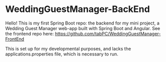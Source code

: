 # WeddingGuestManager-BackEnd
Hello! This is my first Spring Boot repo: the backend for my mini project, a Wedding Guest Manager web-app built with Spring Boot and Angular.
See the frontend repo here: https://github.com/tabPC/WeddingGuestManager-FrontEnd

This is set up for my developmental purposes, and lacks the applications.properties file, which is necessary to run.